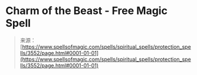 <!--yml
category: 未分类
date: 2024-06-12 18:37:13
-->

# Charm of the Beast - Free Magic Spell

> 来源：[https://www.spellsofmagic.com/spells/spiritual_spells/protection_spells/3552/page.html#0001-01-01](https://www.spellsofmagic.com/spells/spiritual_spells/protection_spells/3552/page.html#0001-01-01)
